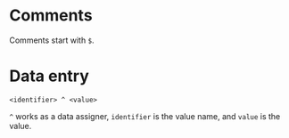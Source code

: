 # Comments
Comments start with `$`.
# Data entry
```
<identifier> ^ <value>
```
`^` works as a data assigner, `identifier` is the value name, and `value` is the value.
